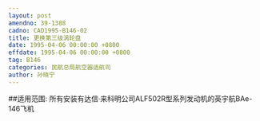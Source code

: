 ```yaml
---
layout: post
amendno: 39-1388
cadno: CAD1995-B146-02
title: 更换第三级涡轮盘
date: 1995-04-06 00:00:00 +0800
effdate: 1995-04-06 00:00:00 +0800
tag: B146
categories: 民航总局航空器适航司
author: 孙晓宁
---
```


##适用范围:
所有安装有达信·来科明公司ALF502R型系列发动机的英宇航BAe-146飞机

